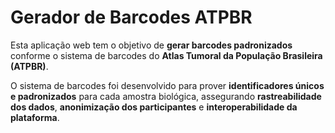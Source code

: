 # Gerador de Barcodes ATPBR

Esta aplicação web tem o objetivo de **gerar barcodes padronizados** conforme o sistema de barcodes do **Atlas Tumoral da População Brasileira (ATPBR)**.  

O sistema de barcodes foi desenvolvido para prover **identificadores únicos e padronizados** para cada amostra biológica, assegurando **rastreabilidade dos dados**, **anonimização dos participantes** e **interoperabilidade da plataforma**.

